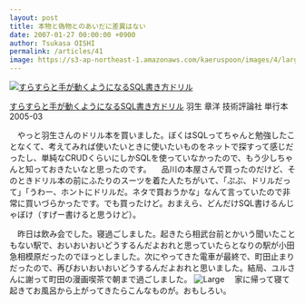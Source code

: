 ```yaml
---
layout: post
title: 本物と偽物とのあいだに差異はない
date: 2007-01-27 00:00:00 +0900
author: Tsukasa OISHI
permalink: /articles/41
image: https://s3-ap-northeast-1.amazonaws.com/kaeruspoon/images/4/large.JPG?1300871087
---
```


 [![すらすらと手が動くようになるSQL書き方ドリル](https://images-na.ssl-images-amazon.com/images/I/5157Y11QCCL._SL160_.jpg "すらすらと手が動くようになるSQL書き方ドリル")](http://www.amazon.co.jp/%E3%81%99%E3%82%89%E3%81%99%E3%82%89%E3%81%A8%E6%89%8B%E3%81%8C%E5%8B%95%E3%81%8F%E3%82%88%E3%81%86%E3%81%AB%E3%81%AA%E3%82%8BSQL%E6%9B%B8%E3%81%8D%E6%96%B9%E3%83%89%E3%83%AA%E3%83%AB-%E7%BE%BD%E7%94%9F-%E7%AB%A0%E6%B4%8B/dp/4774122998%3FSubscriptionId%3DAKIAIKJECTBTL3JTYTKA%26tag%3Dkaeruspoon-22%26linkCode%3Dxm2%26camp%3D2025%26creative%3D165953%26creativeASIN%3D4774122998)

 [すらすらと手が動くようになるSQL書き方ドリル](http://www.amazon.co.jp/%E3%81%99%E3%82%89%E3%81%99%E3%82%89%E3%81%A8%E6%89%8B%E3%81%8C%E5%8B%95%E3%81%8F%E3%82%88%E3%81%86%E3%81%AB%E3%81%AA%E3%82%8BSQL%E6%9B%B8%E3%81%8D%E6%96%B9%E3%83%89%E3%83%AA%E3%83%AB-%E7%BE%BD%E7%94%9F-%E7%AB%A0%E6%B4%8B/dp/4774122998%3FSubscriptionId%3DAKIAIKJECTBTL3JTYTKA%26tag%3Dkaeruspoon-22%26linkCode%3Dxm2%26camp%3D2025%26creative%3D165953%26creativeASIN%3D4774122998)
羽生 章洋
技術評論社
単行本
2005-03

　やっと羽生さんのドリル本を買いました。ぼくはSQLってちゃんと勉強したことなくて、考えてみれば使いたいときに使いたいものをネットで探すって感じだったし、単純なCRUDくらいにしかSQLを使っていなかったので、もう少しちゃんと知っておきたいなと思ったのです。
　品川の本屋さんで買ったのだけど、そのときドリル本の前にふたりのスーツを着た人たちがいて、「ぷぷ、ドリルだって」「うわー、ホントにドリルだ。ネタで買おうかな」なんて言っていたので非常に買いづらかったです。でも買ったけど。おまえら、どんだけSQL書けるんじゃぼけ（すげー書けると思うけど）。

　昨日は飲み会でした。寝過ごしました。起きたら相武台前とかいう聞いたこともない駅で、おいおいおいどうするんだよおれと思っていたらとなりの駅が小田急相模原だったのでほっとしました。次にやってきた電車が最終で、町田止まりだったので、再びおいおいおいどうするんだよおれと思いました。結局、ユルさんに謝って町田の漫画喫茶で朝まで過ごしました。
 ![Large](https://s3-ap-northeast-1.amazonaws.com/kaeruspoon/images/4/large.JPG?1300871087)
　家に帰って寝て起きてお風呂から上がってきたらこんなものが。おもしろい。

